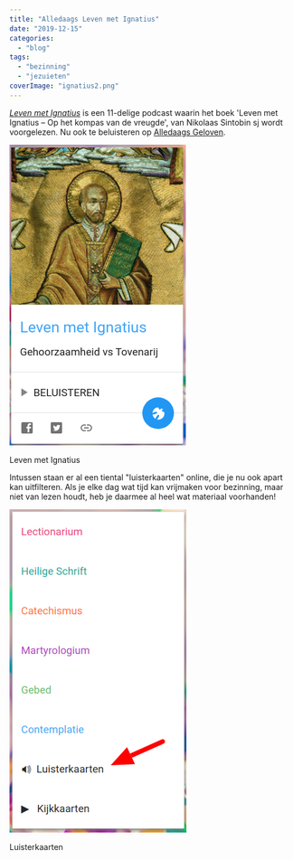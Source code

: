 ```yaml
---
title: "Alledaags Leven met Ignatius"
date: "2019-12-15"
categories: 
  - "blog"
tags: 
  - "bezinning"
  - "jezuieten"
coverImage: "ignatius2.png"
---
```


_[Leven met Ignatius](https://www.jezuieten.org/nieuws/ignatiaanse-spiritualiteit-in-elf-podcasts/)_ is een 11-delige podcast waarin het boek 'Leven met Ignatius – Op het kompas van de vreugde', van Nikolaas Sintobin sj wordt voorgelezen. Nu ook te beluisteren op [Alledaags Geloven](https://alledaags.gelovenleren.net/).

[![](images/ignatius.png)](https://alledaags.gelovenleren.net/link/MzQyNzg1NzA5ODc0NzM=)

Leven met Ignatius

Intussen staan er al een tiental "luisterkaarten" online, die je nu ook apart kan uitfilteren. Als je elke dag wat tijd kan vrijmaken voor bezinning, maar niet van lezen houdt, heb je daarmee al heel wat materiaal voorhanden!

[![](images/luisterkaarten.png)](https://alledaags.gelovenleren.net/)

Luisterkaarten
